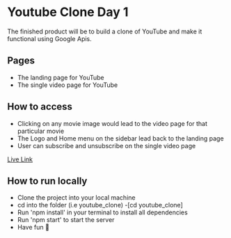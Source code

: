 # Youtube Clone Day 1

The finished product will be to build a clone of YouTube and make it functional using Google Apis.

## Pages

- The landing page for YouTube
- The single video page for YouTube

## How to access

- Clicking on any movie image would lead to the video page for that particular movie
- The Logo and Home menu on the sidebar lead back to the landing page
- User can subscribe and unsubscribe on the single video page

[Live Link](https://vermilion4.github.io/youtube_clone)

## How to run locally

- Clone the project into your local machine
- cd into the folder (i.e youtube_clone) -[cd youtube_clone]
- Run 'npm install' in your terminal to install all dependencies
- Run 'npm start' to start the server
- Have fun 🥳
